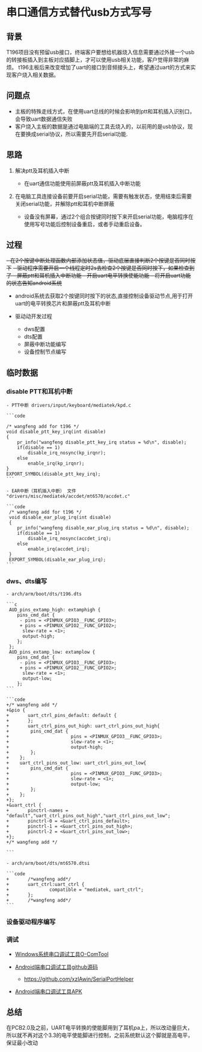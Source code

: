# 串口通信方式替代usb方式写号

## 背景

T196项目没有预留usb接口，终端客户要想给机器烧入信息需要通过外接一个usb的转接板插入到主板对应插脚上，才可以使用usb相关功能，客户觉得非常的麻烦。
t196主板后来改变增加了uart的接口到音频接头上，希望通过uart的方式来实现客户烧入相关数据。

## 问题点

- 主板的特殊走线方式，在使用uart总线的时候会影响到ptt和耳机插入识别口，会导致uart数据通信失败
- 客户烧入主板的数据是通过电脑端的工具去烧入的，以前用的是usb协议，现在要换成serial协议，所以需要先开启serial功能.

## 思路

1. 解决ptt及耳机插入中断

   - 在uart通信功能使用前屏蔽ptt及耳机插入中断功能

2. 在电脑工具连接设备前要开启serial功能，需要有触发状态，使用结束后需要关闭serial功能，并解除ptt和耳机中断屏蔽

   - 设备没有屏幕，通过2个组合按键同时按下来开启serial功能，电脑程序在使用写号功能后控制设备重启，或者手动重启设备。

## 过程

~~- 在2个按键中断处理函数内部添加状态值，驱动底层直接判断2个按键是否同时按下~~
    ~~- 驱动程序需要开启一个线程定时2s去检查2个按键是否同时按下，如果检查到了
    - 屏蔽ptt和耳机插入中断功能
    - 开启uart电平转换使能功能
    - 将开启uart功能的状态告知android系统~~

- android系统去获取2个按键同时按下的状态,直接控制设备驱动节点,用于打开uart的电平转换芯片和屏蔽ptt及耳机中断

- 驱动动开发过程
  - dws配置
  - dts配置
  - 屏蔽中断功能编写
  - 设备控制节点编写

## 临时数据

### disable PTT和耳机中断

    - PTT中断 drivers/input/keyboard/mediatek/kpd.c

    ```code

    /* wangfeng add for t196 */
    void disable_ptt_key_irq(int disable)
    {
        pr_info("wangfeng disable_ptt_key_irq status = %d\n", disable);
        if(disable == 1)
            disable_irq_nosync(kp_irqnr);
        else
            enable_irq(kp_irqnr);
    }
    EXPORT_SYMBOL(disable_ptt_key_irq);
    ```

    - EAR中断（耳机插入中断） 文件 "drivers/misc/mediatek/accdet/mt6570/accdet.c"

    ```code
     /* wangfeng add for t196 */
     void disable_ear_plug_irq(int disable)
     {
        pr_info("wangfeng disable_ear_plug_irq status = %d\n", disable);
        if(disable == 1)
            disable_irq_nosync(accdet_irq);
        else
            enable_irq(accdet_irq);
     }
     EXPORT_SYMBOL(disable_ear_plug_irq);
    ```

### dws、dts编写

    - arch/arm/boot/dts/t196.dts

    ```c
     AUD_pins_extamp_high: extamphigh {
        pins_cmd_dat {
         - pins = <PINMUX_GPIO3__FUNC_GPIO3>;
         + pins = <PINMUX_GPIO2__FUNC_GPIO2>;
          slew-rate = <1>;
          output-high;
        };
     };
     AUD_pins_extamp_low: extamplow {
        pins_cmd_dat {
         - pins = <PINMUX_GPIO3__FUNC_GPIO3>;
         + pins = <PINMUX_GPIO2__FUNC_GPIO2>;
          slew-rate = <1>;
          output-low;
        };
    ```

    ```code
    +/* wangfeng add */
    +&pio {
    +       uart_ctrl_pins_default: default {
    +       };
    +       uart_ctrl_pins_out_high: uart_ctrl_pins_out_high{
    +        pins_cmd_dat {
    +                       pins = <PINMUX_GPIO3__FUNC_GPIO3>;
    +                       slew-rate = <1>;
    +                       output-high;
    +        };
    +    };
    +    uart_ctrl_pins_out_low: uart_ctrl_pins_out_low{
    +        pins_cmd_dat {
    +                       pins = <PINMUX_GPIO3__FUNC_GPIO3>;
    +                       slew-rate = <1>;
    +                       output-low;
    +        };
    +    };
    +};
    +&uart_ctrl {
    +       pinctrl-names = "default","uart_ctrl_pins_out_high","uart_ctrl_pins_out_low";
    +       pinctrl-0 = <&uart_ctrl_pins_default>;
    +       pinctrl-1 = <&uart_ctrl_pins_out_high>;
    +       pinctrl-2 = <&uart_ctrl_pins_out_low>;
    +};
    +/* wangfeng add */

    ```

    - arch/arm/boot/dts/mt6570.dtsi

    ```code
    +       /*wangfeng add*/
    +       uart_ctrl:uart_ctrl {
    +               compatible = "mediatek, uart_ctrl";
    +       };
    +       /*wangfeng add*/
    ```

### 设备驱动程序编写

### 调试

- [Windows系统串口调试工具O-ComTool](./O-ComTool_V1.1.1.exe)

- [Android端串口调试工具github源码](./SerialPortHelper.zip)

  - <https://github.com/xzlAwin/SerialPortHelper>

- [Android端串口调试工具APK](./SerialPortHelper.apk)

## 总结

在PCB2.0及之前，UART电平转换的使能脚用到了耳机pa上，所以改动量巨大，所以就不再对这个3.3的电平使能脚进行控制，之前系统默认这个脚就是高电平，保证最小改动
